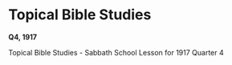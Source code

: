 # Topical Bible Studies

**Q4, 1917**

Topical Bible Studies - Sabbath School Lesson for 1917 Quarter 4
